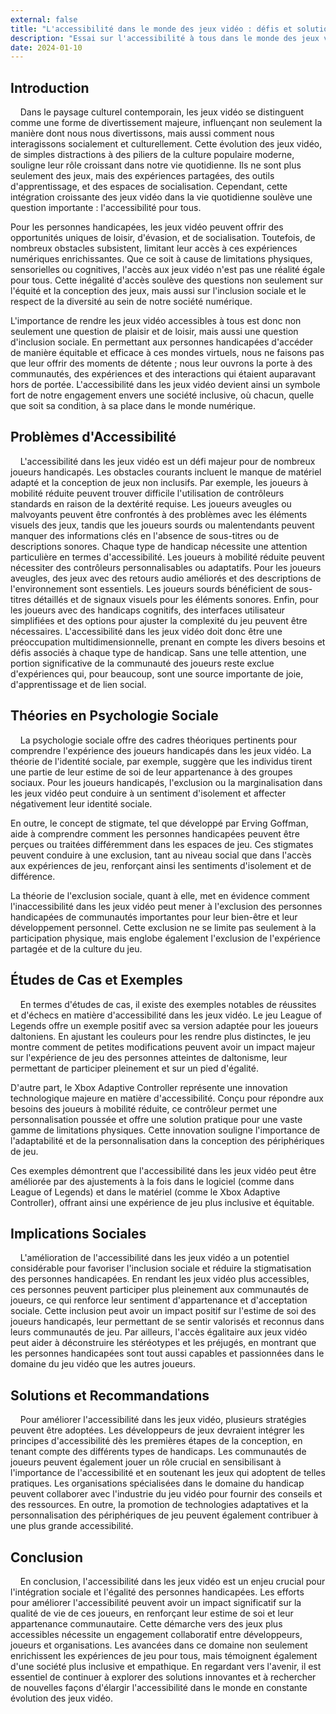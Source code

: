 ```yaml
---
external: false
title: "L'accessibilité dans le monde des jeux vidéo : défis et solutions pour les joueurs handicapés par Sylvain Mestre"
description: "Essai sur l'accessibilité à tous dans le monde des jeux vidéo"
date: 2024-01-10
---
```


## Introduction

&nbsp;&nbsp;&nbsp;&nbsp;Dans le paysage culturel contemporain, les jeux vidéo se distinguent comme une forme de divertissement majeure, influençant non seulement la manière dont nous nous divertissons, mais aussi comment nous interagissons socialement et culturellement. Cette évolution des jeux vidéo, de simples distractions à des piliers de la culture populaire moderne, souligne leur rôle croissant dans notre vie quotidienne. Ils ne sont plus seulement des jeux, mais des expériences partagées, des outils d'apprentissage, et des espaces de socialisation. Cependant, cette intégration croissante des jeux vidéo dans la vie quotidienne soulève une question importante : l'accessibilité pour tous.

Pour les personnes handicapées, les jeux vidéo peuvent offrir des opportunités uniques de loisir, d'évasion, et de socialisation. Toutefois, de nombreux obstacles subsistent, limitant leur accès à ces expériences numériques enrichissantes. Que ce soit à cause de limitations physiques, sensorielles ou cognitives, l'accès aux jeux vidéo n'est pas une réalité égale pour tous. Cette inégalité d'accès soulève des questions non seulement sur l'équité et la conception des jeux, mais aussi sur l'inclusion sociale et le respect de la diversité au sein de notre société numérique.

L'importance de rendre les jeux vidéo accessibles à tous est donc non seulement une question de plaisir et de loisir, mais aussi une question d'inclusion sociale. En permettant aux personnes handicapées d'accéder de manière équitable et efficace à ces mondes virtuels, nous ne faisons pas que leur offrir des moments de détente ; nous leur ouvrons la porte à des communautés, des expériences et des interactions qui étaient auparavant hors de portée. L'accessibilité dans les jeux vidéo devient ainsi un symbole fort de notre engagement envers une société inclusive, où chacun, quelle que soit sa condition, à sa place dans le monde numérique.

## Problèmes d'Accessibilité

&nbsp;&nbsp;&nbsp;&nbsp;L'accessibilité dans les jeux vidéo est un défi majeur pour de nombreux joueurs handicapés. Les obstacles courants incluent le manque de matériel adapté et la conception de jeux non inclusifs. Par exemple, les joueurs à mobilité réduite peuvent trouver difficile l'utilisation de contrôleurs standards en raison de la dextérité requise. Les joueurs aveugles ou malvoyants peuvent être confrontés à des problèmes avec les éléments visuels des jeux, tandis que les joueurs sourds ou malentendants peuvent manquer des informations clés en l'absence de sous-titres ou de descriptions sonores.
Chaque type de handicap nécessite une attention particulière en termes d'accessibilité. Les joueurs à mobilité réduite peuvent nécessiter des contrôleurs personnalisables ou adaptatifs. Pour les joueurs aveugles, des jeux avec des retours audio améliorés et des descriptions de l'environnement sont essentiels. Les joueurs sourds bénéficient de sous-titres détaillés et de signaux visuels pour les éléments sonores. Enfin, pour les joueurs avec des handicaps cognitifs, des interfaces utilisateur simplifiées et des options pour ajuster la complexité du jeu peuvent être nécessaires.
L'accessibilité dans les jeux vidéo doit donc être une préoccupation multidimensionnelle, prenant en compte les divers besoins et défis associés à chaque type de handicap. Sans une telle attention, une portion significative de la communauté des joueurs reste exclue d'expériences qui, pour beaucoup, sont une source importante de joie, d'apprentissage et de lien social.

## Théories en Psychologie Sociale

&nbsp;&nbsp;&nbsp;&nbsp;La psychologie sociale offre des cadres théoriques pertinents pour comprendre l'expérience des joueurs handicapés dans les jeux vidéo. La théorie de l'identité sociale, par exemple, suggère que les individus tirent une partie de leur estime de soi de leur appartenance à des groupes sociaux. Pour les joueurs handicapés, l'exclusion ou la marginalisation dans les jeux vidéo peut conduire à un sentiment d'isolement et affecter négativement leur identité sociale.

En outre, le concept de stigmate, tel que développé par Erving Goffman, aide à comprendre comment les personnes handicapées peuvent être perçues ou traitées différemment dans les espaces de jeu. Ces stigmates peuvent conduire à une exclusion, tant au niveau social que dans l'accès aux expériences de jeu, renforçant ainsi les sentiments d'isolement et de différence.

La théorie de l'exclusion sociale, quant à elle, met en évidence comment l'inaccessibilité dans les jeux vidéo peut mener à l'exclusion des personnes handicapées de communautés importantes pour leur bien-être et leur développement personnel. Cette exclusion ne se limite pas seulement à la participation physique, mais englobe également l'exclusion de l'expérience partagée et de la culture du jeu.

## Études de Cas et Exemples

&nbsp;&nbsp;&nbsp;&nbsp;En termes d'études de cas, il existe des exemples notables de réussites et d'échecs en matière d'accessibilité dans les jeux vidéo. Le jeu League of Legends offre un exemple positif avec sa version adaptée pour les joueurs daltoniens. En ajustant les couleurs pour les rendre plus distinctes, le jeu montre comment de petites modifications peuvent avoir un impact majeur sur l'expérience de jeu des personnes atteintes de daltonisme, leur permettant de participer pleinement et sur un pied d'égalité.

D'autre part, le Xbox Adaptive Controller représente une innovation technologique majeure en matière d'accessibilité. Conçu pour répondre aux besoins des joueurs à mobilité réduite, ce contrôleur permet une personnalisation poussée et offre une solution pratique pour une vaste gamme de limitations physiques. Cette innovation souligne l'importance de l'adaptabilité et de la personnalisation dans la conception des périphériques de jeu.

Ces exemples démontrent que l'accessibilité dans les jeux vidéo peut être améliorée par des ajustements à la fois dans le logiciel (comme dans League of Legends) et dans le matériel (comme le Xbox Adaptive Controller), offrant ainsi une expérience de jeu plus inclusive et équitable.

## Implications Sociales

&nbsp;&nbsp;&nbsp;&nbsp;L'amélioration de l'accessibilité dans les jeux vidéo a un potentiel considérable pour favoriser l'inclusion sociale et réduire la stigmatisation des personnes handicapées. En rendant les jeux vidéo plus accessibles, ces personnes peuvent participer plus pleinement aux communautés de joueurs, ce qui renforce leur sentiment d'appartenance et d'acceptation sociale. Cette inclusion peut avoir un impact positif sur l'estime de soi des joueurs handicapés, leur permettant de se sentir valorisés et reconnus dans leurs communautés de jeu. Par ailleurs, l'accès égalitaire aux jeux vidéo peut aider à déconstruire les stéréotypes et les préjugés, en montrant que les personnes handicapées sont tout aussi capables et passionnées dans le domaine du jeu vidéo que les autres joueurs.

## Solutions et Recommandations

&nbsp;&nbsp;&nbsp;&nbsp;Pour améliorer l'accessibilité dans les jeux vidéo, plusieurs stratégies peuvent être adoptées. Les développeurs de jeux devraient intégrer les principes d'accessibilité dès les premières étapes de la conception, en tenant compte des différents types de handicaps. Les communautés de joueurs peuvent également jouer un rôle crucial en sensibilisant à l'importance de l'accessibilité et en soutenant les jeux qui adoptent de telles pratiques. Les organisations spécialisées dans le domaine du handicap peuvent collaborer avec l'industrie du jeu vidéo pour fournir des conseils et des ressources. En outre, la promotion de technologies adaptatives et la personnalisation des périphériques de jeu peuvent également contribuer à une plus grande accessibilité.

## Conclusion

&nbsp;&nbsp;&nbsp;&nbsp;En conclusion, l'accessibilité dans les jeux vidéo est un enjeu crucial pour l'intégration sociale et l'égalité des personnes handicapées. Les efforts pour améliorer l'accessibilité peuvent avoir un impact significatif sur la qualité de vie de ces joueurs, en renforçant leur estime de soi et leur appartenance communautaire. Cette démarche vers des jeux plus accessibles nécessite un engagement collaboratif entre développeurs, joueurs et organisations. Les avancées dans ce domaine non seulement enrichissent les expériences de jeu pour tous, mais témoignent également d'une société plus inclusive et empathique. En regardant vers l'avenir, il est essentiel de continuer à explorer des solutions innovantes et à rechercher de nouvelles façons d'élargir l'accessibilité dans le monde en constante évolution des jeux vidéo.
